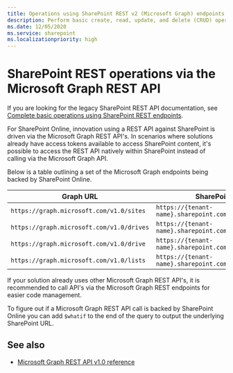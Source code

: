 ```yaml
---
title: Operations using SharePoint REST v2 (Microsoft Graph) endpoints
description: Perform basic create, read, update, and delete (CRUD) operations with the SharePoint v2 REST interface.
ms.date: 12/05/2020
ms.service: sharepoint
ms.localizationpriority: high
---
```

# SharePoint REST operations via the Microsoft Graph REST API

If you are looking for the legacy SharePoint REST API documentation, see [Complete basic operations using SharePoint REST endpoints](../sp-add-ins/complete-basic-operations-using-sharepoint-rest-endpoints.md).

For SharePoint Online, innovation using a REST API against SharePoint is driven via the Microsoft Graph REST API's. In scenarios where solutions already have access tokens available to access SharePoint content, it's possible to access the REST API natively within SharePoint instead of calling via the Microsoft Graph API.

Below is a table outlining a set of the Microsoft Graph endpoints being backed by SharePoint Online.

|                 Graph URL                 |                     SharePoint URL                      |
| ----------------------------------------- | ------------------------------------------------------- |
| `https://graph.microsoft.com/v1.0/sites`  | `https://{tenant-name}.sharepoint.com/_api/v2.0/sites`  |
| `https://graph.microsoft.com/v1.0/drives` | `https://{tenant-name}.sharepoint.com/_api/v2.0/drives` |
| `https://graph.microsoft.com/v1.0/drive`  | `https://{tenant-name}.sharepoint.com/_api/v2.0/drive`  |
| `https://graph.microsoft.com/v1.0/lists`  | `https://{tenant-name}.sharepoint.com/_api/v2.0/lists`  |

If your solution already uses other Microsoft Graph REST API's, it is recommended to call API's via the Microsoft Graph REST endpoints for easier code management.

To figure out if a Microsoft Graph REST API call is backed by SharePoint Online you can add `$whatif` to the end of the query to output the underlying SharePoint URL.

## See also

- [Microsoft Graph REST API v1.0 reference](/graph/api/overview)
